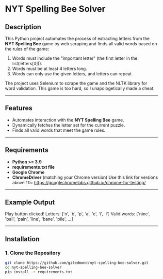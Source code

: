 # NYT Spelling Bee Solver

## Description
This Python project automates the process of extracting letters from the **NYT Spelling Bee** game by web scraping and finds all valid words based on the rules of the game:
1. Words must include the "important letter" (the first letter in the list(letters[0])).
2. Words must be at least 4 letters long.
3. Words can only use the given letters, and letters can repeat.

The project uses Selenium to scrape the game and the NLTK library for word validation. This game is too hard, so I unapologetically made a cheat.

---

## Features
- Automates interaction with the **NYT Spelling Bee** game.
- Dynamically fetches the letter set for the current puzzle.
- Finds all valid words that meet the game rules.

---

## Requirements
- **Python >= 3.9**
- **requirements.txt file**
- **Google Chrome**
- **ChromeDriver** (matching your Chrome version) Use this link for versions above 115: https://googlechromelabs.github.io/chrome-for-testing/

---

## Example Output
Play button clicked!
Letters: ['n', 'b', 'p', 'a', 'e', 'i', 'l']
Valid words: ['nine', 'bail', 'pain', 'line', 'bane', 'pile', ...]

---

## Installation

### 1. Clone the Repository
```bash
git clone https://github.com/gitedmond/nyt-spelling-bee-solver.git
cd nyt-spelling-bee-solver
pip install -r requirements.txt


